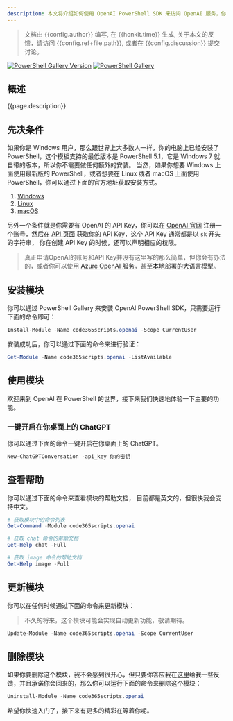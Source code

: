 ```yaml
---
description: 本文将介绍如何使用 OpenAI PowerShell SDK 来访问 OpenAI 服务，你将安装这个模块，并且用一些基本的例子来开始熟悉它。
---
```


> 文档由 {{config.author}} 编写, 在 {{honkit.time}} 生成, 关于本文的反馈，请访问 {{config.ref+file.path}}, 或者在 {{config.discussion}} 提交讨论。

[![PowerShell Gallery Version](https://img.shields.io/powershellgallery/v/code365scripts.openai?label=code365scripts.openai)](https://www.powershellgallery.com/packages/code365scripts.openai) [![PowerShell Gallery](https://img.shields.io/powershellgallery/dt/code365scripts.openai)](https://www.powershellgallery.com/packages/code365scripts.openai)

## 概述

{{page.description}}

## 先决条件

如果你是 Windows 用户，那么跟世界上大多数人一样，你的电脑上已经安装了 PowerShell，这个模板支持的最低版本是 PowerShell 5.1，它是 Windows 7 就自带的版本，所以你不需要做任何额外的安装。
当然，如果你想要 Windows 上面使用最新版的 PowerShell，或者想要在 Linux 或者 macOS 上面使用 PowerShell，你可以通过下面的官方地址获取安装方式。

1. [Windows](https://learn.microsoft.com/en-us/powershell/scripting/install/installing-powershell-on-windows)
2. [Linux](https://docs.microsoft.com/zh-cn/powershell/scripting/install/installing-powershell-core-on-linux)
3. [macOS](https://docs.microsoft.com/zh-cn/powershell/scripting/install/installing-powershell-core-on-macos)

另外一个条件就是你需要有 OpenAI 的 API Key，你可以在 [OpenAI 官网](https://platform.openai.com/signup/) 注册一个账号，然后在 [API 页面](https://platform.openai.com/api-keys) 获取你的 API Key，这个 API Key 通常都是以 `sk` 开头的字符串， 你在创建 API Key 的时候，还可以声明相应的权限。

> 真正申请OpenAI的账号和API Key并没有这里写的那么简单，但你会有办法的，或者你可以使用 [Azure OpenAI 服务](./azure.md)，甚至[本地部署的大语言模型](./local.md)。

## 安装模块

你可以通过 PowerShell Gallery 来安装 OpenAI PowerShell SDK，只需要运行下面的命令即可：

```powershell
Install-Module -Name code365scripts.openai -Scope CurrentUser
```

安装成功后，你可以通过下面的命令来进行验证：

```powershell
Get-Module -Name code365scripts.openai -ListAvailable
```

## 使用模块

欢迎来到 OpenAI 在 PowerShell 的世界，接下来我们快速地体验一下主要的功能。

### 一键开启在你桌面上的 ChatGPT

你可以通过下面的命令一键开启在你桌面上的 ChatGPT。

```powershell
New-ChatGPTConversation -api_key 你的密钥
```

## 查看帮助

你可以通过下面的命令来查看模块的帮助文档， 目前都是英文的，但很快我会支持中文。

```powershell
# 获取模块中的命令列表
Get-Command -Module code365scripts.openai

# 获取 chat 命令的帮助文档
Get-Help chat -Full

# 获取 image 命令的帮助文档
Get-Help image -Full
```


## 更新模块

你可以在任何时候通过下面的命令来更新模块：

> 不久的将来，这个模块可能会实现自动更新功能，敬请期待。 

```powershell
Update-Module -Name code365scripts.openai -Scope CurrentUser
```

## 删除模块

如果你要删除这个模块，我不会感到很开心，但只要你答应我在[这里]({{config.discussion}})给我一些反馈，并且承诺你会回来的，那么你可以运行下面的命令来删除这个模块：

```powershell
Uninstall-Module -Name code365scripts.openai
```

希望你快速入门了，接下来有更多的精彩在等着你呢。



